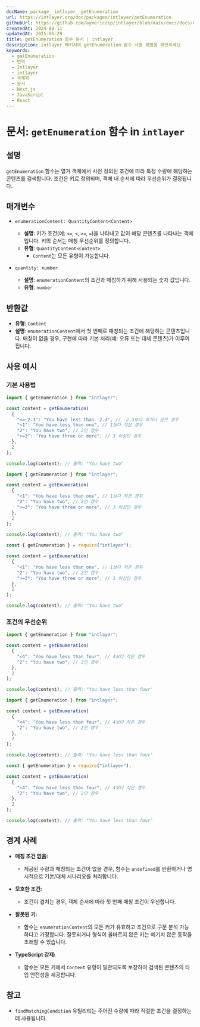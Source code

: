 ```yaml
---
docName: package__intlayer__getEnumeration
url: https://intlayer.org/doc/packages/intlayer/getEnumeration
githubUrl: https://github.com/aymericzip/intlayer/blob/main/docs/docs/en/packages/intlayer/getEnumeration.md
createdAt: 2024-08-11
updatedAt: 2025-06-29
title: getEnumeration 함수 문서 | intlayer
description: intlayer 패키지의 getEnumeration 함수 사용 방법을 확인하세요
keywords:
  - getEnumeration
  - 번역
  - Intlayer
  - intlayer
  - 국제화
  - 문서
  - Next.js
  - JavaScript
  - React
---
```


# 문서: `getEnumeration` 함수 in `intlayer`

## 설명

`getEnumeration` 함수는 열거 객체에서 사전 정의된 조건에 따라 특정 수량에 해당하는 콘텐츠를 검색합니다. 조건은 키로 정의되며, 객체 내 순서에 따라 우선순위가 결정됩니다.

## 매개변수

- `enumerationContent: QuantityContent<Content>`

  - **설명**: 키가 조건(예: `<=`, `<`, `>=`, `=`)을 나타내고 값이 해당 콘텐츠를 나타내는 객체입니다. 키의 순서는 매칭 우선순위를 정의합니다.
  - **유형**: `QuantityContent<Content>`
    - `Content`는 모든 유형이 가능합니다.

- `quantity: number`

  - **설명**: `enumerationContent`의 조건과 매칭하기 위해 사용되는 숫자 값입니다.
  - **유형**: `number`

## 반환값

- **유형**: `Content`
- **설명**: `enumerationContent`에서 첫 번째로 매칭되는 조건에 해당하는 콘텐츠입니다. 매칭이 없을 경우, 구현에 따라 기본 처리(예: 오류 또는 대체 콘텐츠)가 이루어집니다.

## 사용 예시

### 기본 사용법

```typescript codeFormat="typescript"
import { getEnumeration } from "intlayer";

const content = getEnumeration(
  {
    "<=-2.3": "You have less than -2.3", // -2.3보다 작거나 같은 경우
    "<1": "You have less than one", // 1보다 작은 경우
    "2": "You have two", // 2인 경우
    ">=3": "You have three or more", // 3 이상인 경우
  },
  2
);

console.log(content); // 출력: "You have two"
```

```javascript codeFormat="esm"
import { getEnumeration } from "intlayer";

const content = getEnumeration(
  {
    "<1": "You have less than one", // 1보다 작은 경우
    "2": "You have two", // 2인 경우
    ">=3": "You have three or more", // 3 이상인 경우
  },
  2
);

console.log(content); // 출력: "You have two"
```

```javascript codeFormat="commonjs"
const { getEnumeration } = require("intlayer");

const content = getEnumeration(
  {
    "<1": "You have less than one", // 1보다 작은 경우
    "2": "You have two", // 2인 경우
    ">=3": "You have three or more", // 3 이상인 경우
  },
  2
);

console.log(content); // 출력: "You have two"
```

### 조건의 우선순위

```typescript codeFormat="typescript"
import { getEnumeration } from "intlayer";

const content = getEnumeration(
  {
    "<4": "You have less than four", // 4보다 작은 경우
    "2": "You have two", // 2인 경우
  },
  2
);

console.log(content); // 출력: "You have less than four"
```

```javascript codeFormat="esm"
import { getEnumeration } from "intlayer";

const content = getEnumeration(
  {
    "<4": "You have less than four", // 4보다 작은 경우
    "2": "You have two", // 2인 경우
  },
  2
);

console.log(content); // 출력: "You have less than four"
```

```javascript codeFormat="commonjs"
const { getEnumeration } = require("intlayer");

const content = getEnumeration(
  {
    "<4": "You have less than four", // 4보다 작은 경우
    "2": "You have two", // 2인 경우
  },
  2
);

console.log(content); // 출력: "You have less than four"
```

## 경계 사례

- **매칭 조건 없음:**

  - 제공된 수량과 매칭되는 조건이 없을 경우, 함수는 `undefined`를 반환하거나 명시적으로 기본/대체 시나리오를 처리합니다.

- **모호한 조건:**

  - 조건이 겹치는 경우, 객체 순서에 따라 첫 번째 매칭 조건이 우선합니다.

- **잘못된 키:**

  - 함수는 `enumerationContent`의 모든 키가 유효하고 조건으로 구문 분석 가능하다고 가정합니다. 잘못되거나 형식이 올바르지 않은 키는 예기치 않은 동작을 초래할 수 있습니다.

- **TypeScript 강제:**
  - 함수는 모든 키에서 `Content` 유형이 일관되도록 보장하여 검색된 콘텐츠의 타입 안전성을 제공합니다.

## 참고

- `findMatchingCondition` 유틸리티는 주어진 수량에 따라 적절한 조건을 결정하는 데 사용됩니다.
